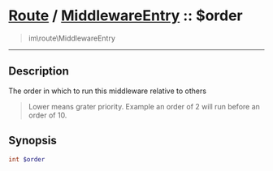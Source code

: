 # [Route](route.md) / [MiddlewareEntry](route-MiddlewareEntry.md) :: $order
 > im\route\MiddlewareEntry
____

## Description
The order in which to run this middleware relative to others

 > Lower means grater priority. Example an order of 2 will run before an order of 10.  

## Synopsis
```php
int $order
```

